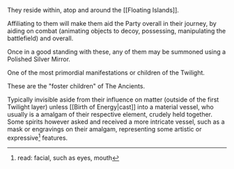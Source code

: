 
They reside within, atop and around the [[Floating Islands]].

Affiliating to them will make them aid the Party overall in their journey, by aiding on combat (animating objects to decoy, possessing, manipulating the battlefield) and overall.

Once in a good standing with these, any of them may be summoned using a Polished Silver Mirror.

One of the most primordial manifestations or children of the Twilight.

These are the "foster children" of The Ancients.

Typically invisible aside from their influence on matter (outside of the first Twilight layer) unless [[Birth of Energy|cast]] into a material vessel, who usually is a amalgam of their respective element, crudely held together. 
Some spirits however asked and received a more intricate vessel, such as a mask or engravings on their amalgam, representing some artistic or expressive[^1] features.




[^1]: read: facial, such as eyes, mouth
